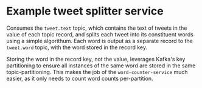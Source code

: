 # Example tweet splitter service

Consumes the `tweet.text` topic, which contains the text of tweets in the value of each topic record, and splits 
each tweet into its constituent words using a simple algorithum. Each word is output as a separate record to the
`tweet.word` topic, with the word stored in the record key. 

Storing the word in the record key, not the value, leverages Kafka's key partitioning to ensure all instances of
the same word are stored in the same topic-partitioning. This makes the job of the `word-counter-service` much
easier, as it only needs to count word counts per-partition.